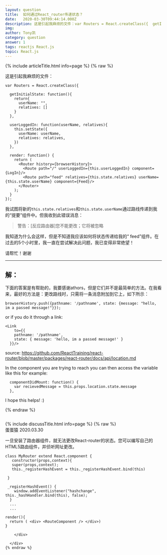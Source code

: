 ```yaml
---
layout: question
title:  如何通过React_router传递状态？
date:   2020-03-30T09:44:14.000Z
description: 这是引起我麻烦的文件：var Routers = React.createClass({  getInitialState  function()...
img: 
author: Tony凯
category: question
answer: 1
tags: reactjs React.js
topic: React.js
---
```

<div class="article-root">
  <div class="article">
    {% include articleTitle.html info=page %}
    {% raw %}
    <div class="article-content"><p><font style="vertical-align: inherit;"><font style="vertical-align: inherit;">这是引起我麻烦的文件：</font></font></p>

<pre><code>var Routers = React.createClass({<font></font>
<font></font>
  getInitialState: function(){<font></font>
    return{<font></font>
      userName: "",<font></font>
      relatives: []<font></font>
    }<font></font>
  },<font></font>
<font></font>
  userLoggedIn: function(userName, relatives){<font></font>
    this.setState({<font></font>
      userName: userName,<font></font>
      relatives: relatives,<font></font>
    })<font></font>
  },<font></font>
<font></font>
  render: function() {<font></font>
    return (<font></font>
      &lt;Router history={browserHistory}&gt;<font></font>
        &lt;Route path="/" userLoggedIn={this.userLoggedIn} component={LogIn}/&gt;<font></font>
        &lt;Route path="feed" relatives={this.state.relatives} userName={this.state.userName} component={Feed}/&gt;<font></font>
      &lt;/Router&gt;<font></font>
    );<font></font>
  }<font></font>
});<font></font>
</code></pre>

<p><font style="vertical-align: inherit;"><font style="vertical-align: inherit;">我试图将新的</font></font><code>this.state.relatives</code><font style="vertical-align: inherit;"><font style="vertical-align: inherit;">和</font></font><code>this.state.userName</code><font style="vertical-align: inherit;"><font style="vertical-align: inherit;">通过路线</font><font style="vertical-align: inherit;">传递</font><font style="vertical-align: inherit;">到我的“提要”组件中。</font><font style="vertical-align: inherit;">但我收到此错误消息：</font></font></p>

<blockquote>
  <p><font style="vertical-align: inherit;"><font style="vertical-align: inherit;">警告：[反应路由器]您不能更改；</font><font style="vertical-align: inherit;">它将被忽略</font></font></p>
</blockquote>

<p><font style="vertical-align: inherit;"><font style="vertical-align: inherit;">我知道为什么会这样，但是不知道我应该如何将状态传递给我的“ feed”组件。</font><font style="vertical-align: inherit;">在过去的5个小时里，我一直在尝试解决此问题，我已变得非常绝望！</font></font></p>

<p><font style="vertical-align: inherit;"><font style="vertical-align: inherit;">请帮忙！</font><font style="vertical-align: inherit;">谢谢</font></font></p>

<hr>

<h2><font style="vertical-align: inherit;"><font style="vertical-align: inherit;">解：</font></font></h2>

<p><font style="vertical-align: inherit;"><font style="vertical-align: inherit;">下面的答案是有帮助的，我要感谢athors，但是它们并不是最简单的方法。</font><font style="vertical-align: inherit;">在我看来，最好的方法是：更改路线时，只需将一条消息附加到它上，如下所示：</font></font></p>

<pre><code>browserHistory.push({pathname: '/pathname', state: {message: "hello, im a passed message!"}});
</code></pre>

<p>or if you do it through a link:</p>

<pre><code>&lt;Link <font></font>
    to={{ <font></font>
    pathname: '/pathname', <font></font>
    state: { message: 'hello, im a passed message!' } <font></font>
  }}/&gt;<font></font>
</code></pre>

<p>source: <a href="https://github.com/ReactTraining/react-router/blob/master/packages/react-router/docs/api/location.md" rel="noreferrer">https://github.com/ReactTraining/react-router/blob/master/packages/react-router/docs/api/location.md</a></p>

<p>In the component you are trying to reach you can then access the variable like this for example: </p>

<pre><code>  componentDidMount: function() {<font></font>
    var recievedMessage = this.props.location.state.message<font></font>
  },<font></font>
</code></pre>

<p>I hope this helps! :)</p></div>
    {% endraw %}
  </div>
  <p style="height: 0;width:0;overflow: hidden;"> 第3851篇《如何通过React_router传递状态？》来自Winter(https://github.com/aiyld/aiyld.github.io)的站点</p>
  <div class="discuss-wrapper">
    {% include discussTitle.html info=page %}
    {% raw %}
    <div class="discuss-item">
        <div class="discuss-parent">
          <div class="discuss-meta">
            <span class="discuss-user">蛋蛋猿</span>
            <span class="discuss-time">2020.03.30</span>
          </div>
          <div class="discuss-comment"><p><font style="vertical-align: inherit;"><font style="vertical-align: inherit;">一旦安装了路由器组件，就无法更改React-router的状态。</font><font style="vertical-align: inherit;">您可以编写自己的HTML5路由组件，并侦听网址更改。</font></font></p>

<pre><code>class MyRouter extend React.component {<font></font>
   constructor(props,context){<font></font>
   super(props,context);<font></font>
   this._registerHashEvent = this._registerHashEvent.bind(this)<font></font>
<font></font>
 } <font></font>
<font></font>
 _registerHashEvent() {<font></font>
    window.addEventListener("hashchange", this._hashHandler.bind(this), false);<font></font>
  }<font></font>
  ...<font></font>
  ...<font></font>
<font></font>
render(){<font></font>
  return ( &lt;div&gt; &lt;RouteComponent /&gt; &lt;/div&gt;)<font></font>
}<font></font>
</code></pre></div>
        </div>
        
      </div>
    {% endraw %}
  </div>
<div>
